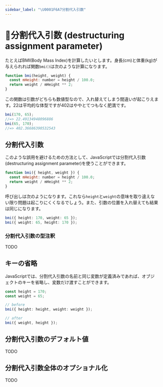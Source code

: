 ```yaml
---
sidebar_label: "\U0001F6A7分割代入引数"
---
```


# 🚧分割代入引数 (destructuring assignment parameter)

たとえばBMI(Body Mass Index)を計算したいとします。身長(cm)と体重(kg)が与えられれば関数`bmi()`は次のような計算になります。

```javascript
function bmi(height, weight) {
  const mHeight: number = height / 100.0;
  return weight / mHeight ** 2;
}
```

この関数は引数がどちらも数値型なので、入れ替えてしまう間違いが起こりえます。22は平均的な体型ですが402はややとてつもなく肥満です。

```javascript
bmi(170, 65);
//=> 22.49134948096886
bmi(65, 170);
//=> 402.36686390532543
```

## 分割代入引数

このような誤用を避けるための方法として、JavaScriptでは分割代入引数(destructuring assignment parameter)を使うことができます。

```javascript
function bmi({ height, weight }) {
  const mHeight: number = height / 100.0;
  return weight / mHeight ** 2;
}
```

呼び出しは次のようになります。これなら`height`と`weight`の意味を取り違えない限り問題は起こりにくくなるでしょう。また、引数の位置を入れ替えても結果は同じになります。

```typescript
bmi({ height: 170, weight: 65 });
bmi({ weight: 65, height: 170 });
```

### 分割代入引数の型注釈

TODO

## キーの省略

JavaScriptでは、分割代入引数の名前と同じ変数が定義済みであれば、オブジェクトのキーを省略し、変数だけ渡すことができます。

```typescript
const height = 170;
const weight = 65;

// before
bmi({ height: height, weight: weight });

// after
bmi({ weight, height });
```

## 分割代入引数のデフォルト値

TODO

## 分割代入引数全体のオプショナル化

TODO
